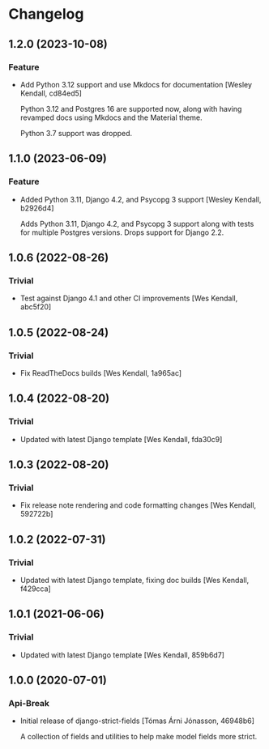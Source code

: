 # Changelog

## 1.2.0 (2023-10-08)

### Feature

  - Add Python 3.12 support and use Mkdocs for documentation [Wesley Kendall, cd84ed5]

    Python 3.12 and Postgres 16 are supported now, along with having revamped docs using Mkdocs and the Material theme.

    Python 3.7 support was dropped.

## 1.1.0 (2023-06-09)

### Feature

  - Added Python 3.11, Django 4.2, and Psycopg 3 support [Wesley Kendall, b2926d4]

    Adds Python 3.11, Django 4.2, and Psycopg 3 support along with tests for multiple Postgres versions. Drops support for Django 2.2.

## 1.0.6 (2022-08-26)

### Trivial

  - Test against Django 4.1 and other CI improvements [Wes Kendall, abc5f20]

## 1.0.5 (2022-08-24)

### Trivial

  - Fix ReadTheDocs builds [Wes Kendall, 1a965ac]

## 1.0.4 (2022-08-20)

### Trivial

  - Updated with latest Django template [Wes Kendall, fda30c9]

## 1.0.3 (2022-08-20)

### Trivial

  - Fix release note rendering and code formatting changes [Wes Kendall, 592722b]

## 1.0.2 (2022-07-31)

### Trivial

  - Updated with latest Django template, fixing doc builds [Wes Kendall, f429cca]

## 1.0.1 (2021-06-06)

### Trivial

  - Updated with latest Django template [Wes Kendall, 859b6d7]

## 1.0.0 (2020-07-01)

### Api-Break

  - Initial release of django-strict-fields [Tómas Árni Jónasson, 46948b6]

    A collection of fields and utilities to help make model fields more strict.
